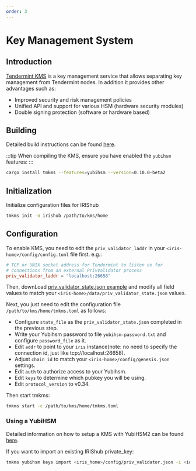 ```yaml
---
order: 3
---
```


# Key Management System

## Introduction

[Tendermint KMS](https://github.com/iqlusioninc/tmkms) is a key management service that allows separating key management from Tendermint nodes. In addition it provides other advantages such as:

- Improved security and risk management policies
- Unified API and support for various HSM (hardware security modules)
- Double signing protection (software or hardware based)

## Building

Detailed build instructions can be found [here](https://github.com/iqlusioninc/tmkms#installation).

:::tip
When compiling the KMS, ensure you have enabled the `yubihsm` features:
:::

```bash
cargo install tmkms --features=yubihsm --version=0.10.0-beta2
```

## Initialization

Initialize configuration files for IRIShub

```bash
tmkms init -n irishub /path/to/kms/home
```

## Configuration

To enable KMS, you need to edit the `priv_validator_laddr` in your `<iris-home>/config/config.toml` file first. e.g.:

```toml
# TCP or UNIX socket address for Tendermint to listen on for
# connections from an external PrivValidator process
priv_validator_laddr = "localhost:26658"
```

Then, downLoad [priv_validator_state.json example](https://github.com/irisnet/irishub/v2/blob/master/docs/tools/priv_validator_state.json) and modify all field values to match your `<iris-home>/data/priv_validator_state.json` values.

Next, you just need to edit the configuration file `/path/to/kms/home/tmkms.toml` as follows:

- Configure `state_file` as the `priv_validator_state.json` completed in the previous step.
- Write your Yubihsm password to file `yubihsm-password.txt` and configure `password_file` as it.
- Edit `addr` to point to your `iris` instance(note: no need to specify the connection id, just like tcp://localhost:26658).
- Adjust `chain_id` to match your `<iris-home>/config/genesis.json` settings.
- Edit `auth` to authorize access to your Yubihsm.
- Edit `keys` to determine which pubkey you will be using.
- Edit `protocol_version` to v0.34.

Then start tmkms:

```bash
tmkms start -c /path/to/kms/home/tmkms.toml
```

### Using a YubiHSM

Detailed information on how to setup a KMS with YubiHSM2 can be found [here](https://github.com/iqlusioninc/tmkms/blob/master/README.yubihsm.md).

If you want to import an existing IRIShub private_key:

```bash
tmkms yubihsm keys import <iris_home>/config/priv_validator.json -i <id> -t json -c /path/to/kms/home/tmkms.toml
```
